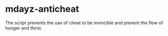 mdayz-anticheat
==============

The script prevents the use of cheat to be invincible and prevent the flow of hunger and thirst.